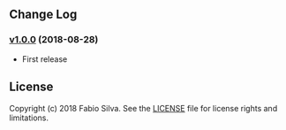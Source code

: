 Change Log
----------

### [v1.0.0](https://github.com/silvafabio/use-gists/tree/v1.0.0) (2018-08-28)

- First release


License
-------

Copyright (c) 2018 Fabio Silva. See the [LICENSE](./LICENSE) file for license rights and limitations.